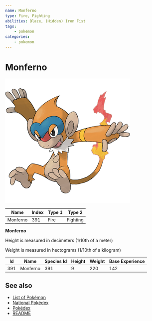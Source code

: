 ```yaml
---
name: Monferno
type: Fire, Fighting
abilities: Blaze, (Hidden) Iron Fist
tags:
    - pokemon
categories:
    - pokemon
---
```


# Monferno


![Monferno](images/391.png)

| **Name** | **Index** | **Type 1** | **Type 2** |
|----|----|----|----|
| Monferno | 391 | Fire | Fighting  |

**Monferno** 


Height is measured in decimeters (1/10th of a meter)

Weight is measured in hectograms (1/10th of a kilogram)

| **Id** | **Name** | **Species Id** | **Height** | **Weight** | **Base Experience** |
|--------|----------|----------------|------------|------------|---------------------|
| 391 | Monferno | 391 | 9 | 220 | 142 |


## See also

- [List of Pokémon](../pokemon.md)
- [National Pokédex](../national_pokedex.md)
- [Pokédex](../pokedex.md)
- [README](../README.md)
